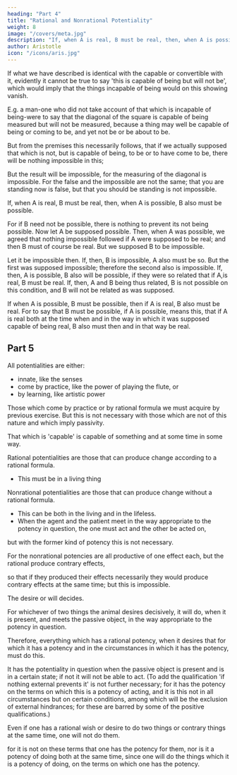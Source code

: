 ```yaml
---
heading: "Part 4"
title: "Rational and Nonrational Potentiality"
weight: 8
image: "/covers/meta.jpg"
description: "If, when A is real, B must be real, then, when A is possible, B also must be possible"
author: Aristotle
icon: "/icons/aris.jpg"
---
```




If what we have described is identical with the capable or convertible with it, evidently it cannot be true to say 'this is capable of being but will not be', which would imply that the things incapable of being would on this showing vanish. 

E.g. a man-one who did not take account of that which is incapable of being-were to say that the diagonal of the square is capable of being measured but will not be measured, because a thing may well be capable of being or coming to be, and yet not be or be about to be. 

But from the premises this necessarily follows, that if we actually supposed that which is not, but is capable of being, to be or to have come to be, there will be nothing impossible in this; 

But the result will be impossible, for the measuring of the diagonal is impossible. For the false and the impossible are not the same; that you are standing now is false, but that you should be standing is not impossible.

If, when A is real, B must be real, then, when A is possible, B also must be possible.

For if B need not be possible, there is nothing to prevent its not being possible. Now let A be supposed possible. Then, when A was possible, we agreed that nothing impossible followed if A were supposed to be real; and then B must of course be real. But we supposed B to be impossible. 

Let it be impossible then. If, then, B is impossible, A also must be so. But the first was supposed impossible; therefore the second also is impossible. If, then, A is possible, B also will be possible, if they were so related that if A,is real, B must be real. If, then, A and B being thus related, B is not possible on this condition, and B will not be related as was supposed. 

If when A is possible, B must be possible, then if A is real, B also must be real. For to say that B must be possible, if A is possible, means this, that if A is real both at the time when and in the way in which it was supposed capable of being real, B also must then and in that way be real.


## Part 5

All potentialities are either:
- innate, like the senses
- come by practice, like the power of playing the flute, or
- by learning, like artistic power

Those which come by practice or by rational formula we must acquire by previous exercise. But this is not necessary with those which are not of this nature and which imply passivity.

That which is 'capable' is capable of something and at some time in some way.

Rational potentialities are those that can produce change according to a rational formula. 
- This must be in a living thing

Nonrational potentialities are those that can produce change without a rational formula. 
- This can be both in the living and in the lifeless. 
- When the agent and the patient meet in the way appropriate to the potency in question, the one must act and the other be acted on, 

but with the former kind of potency this is not necessary. 

For the nonrational potencies are all productive of one effect each, but the rational produce contrary effects, 

so that if they produced their effects necessarily they would produce contrary effects at the same time; but this is impossible. 

The desire or will decides. 

For whichever of two things the animal desires decisively, it will do, when it is present, and meets the passive object, in the way appropriate to the potency in question. 

Therefore, everything which has a rational potency, when it desires that for which it has a potency and in the circumstances in which it has the potency, must do this.

It has the potentiality in question when the passive object is present and is in a certain state; if not it will not be able to act. (To add the qualification 'if nothing external prevents it' is not further necessary; for it has the potency on the terms on which this is a potency of acting, and it is this not in all circumstances but on certain conditions, among which will be the exclusion of external hindrances; for these are barred by some of the positive qualifications.) 

Even if one has a rational wish or desire to do two things or contrary things at the same time, one will not do them. 

for it is not on these terms that one has the potency for them, nor is it a potency of doing both at the same time, since one will do the things which it is a potency of doing, on the terms on which one has the potency.


